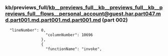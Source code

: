 ### kb/previews_full/kb__previews_full__kb__previews_full__kb__previews_full__flows__personal_account@guest.har.part047.md.part001.md.part001.md.part001.md (part 002)

```md
  "lineNumber": 0,
                  "columnNumber": 10696
                },
                {
                  "functionName": "invoke",
    
```

```
